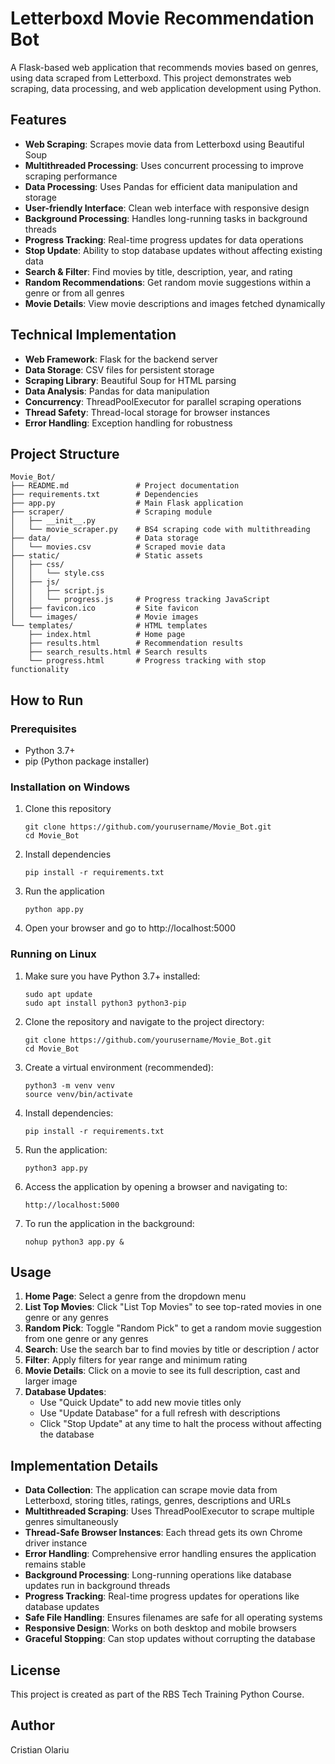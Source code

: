 # Letterboxd Movie Recommendation Bot

A Flask-based web application that recommends movies based on genres, using data scraped from Letterboxd. This project demonstrates web scraping, data processing, and web application development using Python.

## Features

- **Web Scraping**: Scrapes movie data from Letterboxd using Beautiful Soup
- **Multithreaded Processing**: Uses concurrent processing to improve scraping performance
- **Data Processing**: Uses Pandas for efficient data manipulation and storage
- **User-friendly Interface**: Clean web interface with responsive design
- **Background Processing**: Handles long-running tasks in background threads
- **Progress Tracking**: Real-time progress updates for data operations
- **Stop Update**: Ability to stop database updates without affecting existing data
- **Search & Filter**: Find movies by title, description, year, and rating
- **Random Recommendations**: Get random movie suggestions within a genre or from all genres
- **Movie Details**: View movie descriptions and images fetched dynamically

## Technical Implementation

- **Web Framework**: Flask for the backend server
- **Data Storage**: CSV files for persistent storage
- **Scraping Library**: Beautiful Soup for HTML parsing
- **Data Analysis**: Pandas for data manipulation
- **Concurrency**: ThreadPoolExecutor for parallel scraping operations
- **Thread Safety**: Thread-local storage for browser instances
- **Error Handling**: Exception handling for robustness

## Project Structure

```
Movie_Bot/
├── README.md               # Project documentation
├── requirements.txt        # Dependencies
├── app.py                  # Main Flask application
├── scraper/                # Scraping module
│   ├── __init__.py
│   └── movie_scraper.py    # BS4 scraping code with multithreading
├── data/                   # Data storage
│   └── movies.csv          # Scraped movie data
├── static/                 # Static assets
│   ├── css/
│   │   └── style.css
│   ├── js/
│   │   ├── script.js
│   │   └── progress.js     # Progress tracking JavaScript
│   ├── favicon.ico         # Site favicon
│   └── images/             # Movie images
└── templates/              # HTML templates
    ├── index.html          # Home page
    ├── results.html        # Recommendation results
    ├── search_results.html # Search results
    └── progress.html       # Progress tracking with stop functionality
```

## How to Run

### Prerequisites
- Python 3.7+
- pip (Python package installer)

### Installation on Windows

1. Clone this repository
   ```
   git clone https://github.com/yourusername/Movie_Bot.git
   cd Movie_Bot
   ```

2. Install dependencies
   ```
   pip install -r requirements.txt
   ```

3. Run the application
   ```
   python app.py
   ```

4. Open your browser and go to http://localhost:5000

### Running on Linux

1. Make sure you have Python 3.7+ installed:
   ```
   sudo apt update
   sudo apt install python3 python3-pip
   ```

2. Clone the repository and navigate to the project directory:
   ```
   git clone https://github.com/yourusername/Movie_Bot.git
   cd Movie_Bot
   ```

3. Create a virtual environment (recommended):
   ```
   python3 -m venv venv
   source venv/bin/activate
   ```

4. Install dependencies:
   ```
   pip install -r requirements.txt
   ```

5. Run the application:
   ```
   python3 app.py
   ```

6. Access the application by opening a browser and navigating to:
   ```
   http://localhost:5000
   ```

7. To run the application in the background:
   ```
   nohup python3 app.py &
   ```

## Usage

1. **Home Page**: Select a genre from the dropdown menu
2. **List Top Movies**: Click "List Top Movies" to see top-rated movies in one genre or any genres
3. **Random Pick**: Toggle "Random Pick" to get a random movie suggestion from one genre or any genres
4. **Search**: Use the search bar to find movies by title or description / actor
5. **Filter**: Apply filters for year range and minimum rating
6. **Movie Details**: Click on a movie to see its full description, cast and larger image
7. **Database Updates**: 
   - Use "Quick Update" to add new movie titles only
   - Use "Update Database" for a full refresh with descriptions
   - Click "Stop Update" at any time to halt the process without affecting the database

## Implementation Details

- **Data Collection**: The application can scrape movie data from Letterboxd, storing titles, ratings, genres, descriptions and URLs
- **Multithreaded Scraping**: Uses ThreadPoolExecutor to scrape multiple genres simultaneously
- **Thread-Safe Browser Instances**: Each thread gets its own Chrome driver instance
- **Error Handling**: Comprehensive error handling ensures the application remains stable
- **Background Processing**: Long-running operations like database updates run in background threads
- **Progress Tracking**: Real-time progress updates for operations like database updates
- **Safe File Handling**: Ensures filenames are safe for all operating systems
- **Responsive Design**: Works on both desktop and mobile browsers
- **Graceful Stopping**: Can stop updates without corrupting the database

## License

This project is created as part of the RBS Tech Training Python Course.

## Author

Cristian Olariu